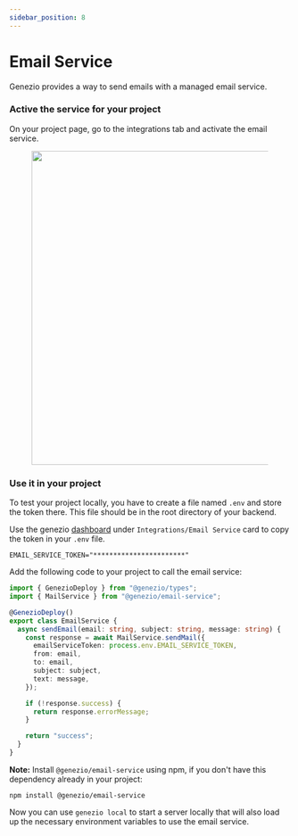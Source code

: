 ```yaml
---
sidebar_position: 8
---
```


# Email Service

Genezio provides a way to send emails with a managed email service.

### Active the service for your project

On your project page, go to the integrations tab and activate the email service.

<figure style={{textAlign:"center", marginLeft:"0"}}><img src="/img/Screenshot 2024-01-11 at 12.58.27.png" alt="" width="563"/><figcaption></figcaption></figure>

### Use it in your project

To test your project locally, you have to create a file named `.env` and store the token there. This file should be in the root directory of your backend.

Use the genezio [dashboard](https://app.genez.io) under `Integrations/Email Service` card to copy the token in your `.env` file.

<!-- {% code title=".env" %} -->

```fallback title=".env"
EMAIL_SERVICE_TOKEN="***********************"
```

<!-- {% endcode %} -->

Add the following code to your project to call the email service:

```typescript title="emailService.ts" showLineNumbers
import { GenezioDeploy } from "@genezio/types";
import { MailService } from "@genezio/email-service";

@GenezioDeploy()
export class EmailService {
  async sendEmail(email: string, subject: string, message: string) {
    const response = await MailService.sendMail({
      emailServiceToken: process.env.EMAIL_SERVICE_TOKEN,
      from: email,
      to: email,
      subject: subject,
      text: message,
    });

    if (!response.success) {
      return response.errorMessage;
    }

    return "success";
  }
}
```

**Note:** Install `@genezio/email-service` using npm, if you don't have this dependency already in your project:

```
npm install @genezio/email-service
```

Now you can use `genezio local` to start a server locally that will also load up the necessary environment variables to use the email service.

